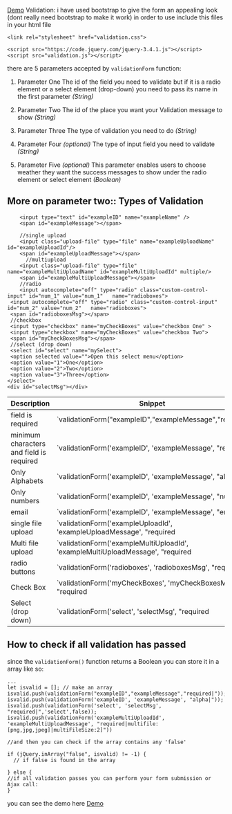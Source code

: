  [Demo](https://kunz398.github.io/Custom-FrontEnd-Validation/)
Validation:
i have used bootstrap to give the form an appealing look (dont really need bootstrap to make it work)
in order to use include this files in your html file
```
<link rel="stylesheet" href="validation.css">

<script src="https://code.jquery.com/jquery-3.4.1.js"></script>
<script src="validation.js"></script>
```
there are 5 parameters accepted by `validationForm` function:

 1. Parameter One
The id of the field you need to validate but if it is a radio element or a select element (drop-down) you need to pass its name in the first parameter  *(String)*

 2. Parameter Two
The id of the place you want your Validation message to show *(String)*

 3. Parameter Three
 The type of validation you need to do *(String)*

 4. Parameter Four *(optional)*
 The type of input field you need to validate *(String)*
 

 5. Parameter Five *(optional)*
 This parameter enables users to choose weather they want the success messages to show under the radio element or select element *(Boolean)*  
 
 ## More on parameter two:: Types of Validation
 
```
    <input type="text" id="exampleID" name="exampleName" />
    <span id="exampleMessage"></span>
    
    //single upload
    <input class="upload-file" type="file" name="exampleUploadName" id="exampleUploadId"/>
    <span id="exampleUploadMessage"></span>
      //multiupload
    <input class="upload-file" type="file" name="exampleMultiUploadName" id="exampleMultiUploadId" multiple/>
    <span id="exampleMultiUploadMessage"></span>
    //radio
    <input autocomplete="off" type="radio" class="custom-control-input" id="num_1" value="num_1"   name="radioboxes">
 <input autocomplete="off" type="radio" class="custom-control-input" id="num_2" value="num_2"   name="radioboxes">
 <span id="radioboxesMsg"></span>
 //checkbox
 <input type="checkbox" name="myCheckBoxes" value="checkbox One" >
 <input type="checkbox" name="myCheckBoxes" value="checkbox Two">
 <span id="myCheckBoxesMsg"></span>
 //select (drop down)
 <select id="select" name="mySelect">  
 <option selected value="">Open this select menu</option>  
 <option value="1">One</option>  
 <option value="2">Two</option>  
 <option value="3">Three</option>  
</select>  
<div id="selectMsg"></div>
```

|Description|Snippet | Explanation |
|--|--|--|
|  field is required| `validationForm("exampleID","exampleMessage","required|")` | Write the id as first parameter and the place where message will be displayed as the second parameter then writed required followed by a pipe symbol. this will mean that the field is required.
 |minimum characters and field is required |`validationForm('exampleID', 'exampleMessage', "required|min:2")`|This means that the form will only be submitted if the characters in the field is more then 2 characters |
 |Only Alphabets|`validationForm('exampleID', 'exampleMessage', "alpha|")`|This means that the form will only be submitted if the charactersare alphabets|
|Only numbers|`validationForm('exampleID', 'exampleMessage', "numeric|")`|This means that the form will only be submitted if the characters in the field are numbers|
|email|`validationForm('exampleID', 'exampleMessage', "email|")`|This means that the form will only be submitted if its a valid email address|
|single file upload|`validationForm('exampleUploadId', 'exampleUploadMessage', "required|file:[png,jpg,jpeg]|fileSize:5]")`|for a single file upload you need to specify that is a file followed by a colon and pass an array of valid file extension also you may pass in the size in mbs `fileSize:MB`|
|Multi file upload|`validationForm('exampleMultiUploadId', 'exampleMultiUploadMessage', "required|multifile:[png,jpg,jpeg]|multiFileSize:2]")`|for a multifile upload you need to specify that is a multi file followed by a colon and pass an array of valid file extension also you may pass in the size in mbs `fileSize:MB`|
|radio buttons|`validationForm('radioboxes', 'radioboxesMsg', "required|", 'radio',true)`|the first parameter requires the name of the radio box, the second parameter requires where the message would be shown, the third parameter requires the type of validation which will be usually `required|` the 4th parameter is required for radio box which will specify that this is a radio button and the fifth parameter is optional (by default its true) this will show the message on success and what u have selected under the input |
|Check Box|`validationForm('myCheckBoxes', 'myCheckBoxesMsg', "required|",'checkbox',false)`|the first parameter requires the name of the checkbox, the second parameter requires where the message would be shown, the third parameter requires the type of validation which will be usually `required|` the 4th parameter is required for checkbox which will specify that this is a check box and the fifth parameter is optional (by default its true) this will show the message on success and what u have selected under the input |
|Select (drop down)|`validationForm('select', 'selectMsg', "required|",'select',false)`|the first parameter requires the ID of the select , the second parameter requires where the message would be shown, the third parameter requires the type of validation which will be usually `required|` most of the time, the 4th parameter is required for select which will specify that this is a select and the fifth parameter is optional (by default its true) this will show the message on success and what u have selected under the input |

## How to check if all validation has passed 
since the `validationForm()` function returns a Boolean you can store it in a array like so:
```
...
let isvalid = []; // make an array
isvalid.push(validationForm("exampleID","exampleMessage","required|"));
isvalid.push(validationForm('exampleID', 'exampleMessage', "alpha|"));
isvalid.push(validationForm('select', 'selectMsg', "required|",'select',false));
isvalid.push(validationForm('exampleMultiUploadId', 'exampleMultiUploadMessage', "required|multifile:[png,jpg,jpeg]|multiFileSize:2]"))

//and then you can check if the array contains any 'false'

if (jQuery.inArray("false", isvalid) != -1) {  
  // if false is found in the array  
  
} else {
//if all validation passes you can perform your form submission or Ajax call:
}
```
you can see the demo here [Demo](https://kunz398.github.io/Custom-FrontEnd-Validation/)
 
